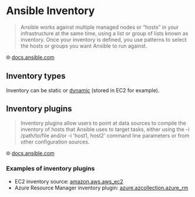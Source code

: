 # Ansible Inventory

> Ansible works against multiple managed nodes or “hosts” in your infrastructure at the same time, using a list or group of lists known as inventory. Once your inventory is defined, you use patterns to select the hosts or groups you want Ansible to run against.

🌐 [docs.ansible.com](https://docs.ansible.com/ansible/latest/user_guide/intro_inventory.html)

## Inventory types

Inventory can be static or [dynamic]((https://docs.ansible.com/ansible/latest/user_guide/intro_dynamic_inventory.html)) (stored in EC2 for example).

## Inventory plugins

> Inventory plugins allow users to point at data sources to compile the inventory of hosts that Ansible uses to target tasks, either using the -i /path/to/file and/or -i 'host1, host2' command line parameters or from other configuration sources.

🌐 [docs.ansible.com](https://docs.ansible.com/ansible/latest/plugins/inventory.html)

### Examples of inventory plugins

* EC2 inventory source: [amazon.aws.aws_ec2](https://docs.ansible.com/ansible/latest/collections/amazon/aws/aws_ec2_inventory.html)
* Azure Resource Manager inventory plugin: [azure.azcollection.azure_rm](https://docs.ansible.com/ansible/latest/collections/azure/azcollection/azure_rm_inventory.html#ansible-collections-azure-azcollection-azure-rm-inventory)
